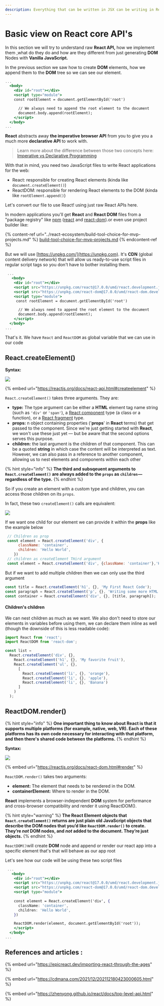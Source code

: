 ```yaml
---
description: Everything that can be written in JSX can be writing in React core API's
---
```


# Basic view on React core API's

In this section we will try to understand raw **React API,** how we implement them ,what do they do and how are they different from just generating **DOM** Nodes with **Vanilla JavaScript.**

In the previous section we saw how to create **DOM** elements, how we append them to the **DOM** tree so we can see our element.

```jsx
...
  <body>
    <div id="root"></div>
    <script type="module">
    const rootElement = document.getElementById('root')

      // We always need to append the root element to the document
      document.body.append(rootElement);
    </script>
  </body>
...
```

**React** abstracts away **the imperative browser API** from you to give you a much more **declarative API** to work with.

> Learn more about the difference between those two concepts here: [Imperative vs Declarative Programming](https://tylermcginnis.com/imperative-vs-declarative-programming/)

With that in mind, you need two JavaScript files to write React applications for the web:

* React: responsible for creating React elements (kinda like `document.createElement()`)
* ReactDOM: responsible for rendering React elements to the DOM (kinda like `rootElement.append()`)

Let's convert our file to use React! using just raw React APIs here.

In modern applications you'll get **React** and **React DOM** files from a "package registry" like [npm](https://npmjs.com) ([react](https://npm.im/react) and [react-dom](https://npm.im/react-dom)).or even use project builder like:

{% content-ref url="../react-ecosystem/build-tool-choice-for-mvp-projects.md" %}
[build-tool-choice-for-mvp-projects.md](../react-ecosystem/build-tool-choice-for-mvp-projects.md)
{% endcontent-ref %}

But we will use [https://unpkg.com/](https://unpkg.com). It's **CDN** (global content delivery network) that will allow us ready-to-use script files in regular script tags so you don't have to bother installing them.&#x20;

```jsx
 ...
   <body>
    <div id="root"></div>
    <script src="https://unpkg.com/react@17.0.0/umd/react.development.js"></script>
    <script src="https://unpkg.com/react-dom@17.0.0/umd/react-dom.development.js"></script>
    <script type="module">
     const rootElement = document.getElementById('root')

      // We always need to append the root element to the document
      document.body.append(rootElement);
    </script>
  </body>
...
```

That's it. We have `React` and `ReactDOM` as global variable that we can use in our code

## React.createElement() <a href="#createelement" id="createelement"></a>

**Syntax:**

![](<../.gitbook/assets/d (1).png>)

{% embed url="https://reactjs.org/docs/react-api.html#createelement" %}

`React.createElement()` takes three arguments. They are:

* **type:**  The type argument can be either a **HTML** element tag name string (such as `'div'` or `'span'`), a [React component](https://reactjs.org/docs/components-and-props.html) type (a class or a function), or a [React fragment](https://reactjs.org/docs/react-api.html#reactfragment) type.
* **props:** n object containing properties ('**props**' in **React** terms) that get passed to the component. Since we're just getting started with **React**, we won't use these just yet — but be aware that the second options serves this purpose.
* **children:** the last argument is the children of that component. This can be a quoted **string** in which case the content will be interpreted as text. However, we can also pass in a reference to another component, allowing us to nest elements and components within each other&#x20;

{% hint style="info" %}
**The third and subsqeuent arguments to `React.createElement()` are always added to the `props` as `children` — regardless of the type.**
{% endhint %}

So if you create an element with a custom type and children, you can access those children on its `props`.

In fact, these two `createElement()` calls are equivalent:

![](../.gitbook/assets/d.png)

If we want one child for our element we can provide it within the **props** like the example below

```jsx
 // Children as prop
 const element = React.createElement('div', {
      className: 'container',
      children: 'Hello World',
    })
 // children as createElement THird argument   
 const element = React.createElement('div', {className: 'container'},'Hello World',)

```

But if we want to add multiple children then we can only use the third argument

```jsx
const title = React.createElement('h1', {}, 'My First React Code');
const paragraph = React.createElement('p', {}, 'Writing some more HTML. Cool stuff!');
const container = React.createElement('div', {}, [title, paragraph]);

```

#### Children's children <a href="#your-childrens-children" id="your-childrens-children"></a>

We can nest children as much as we want. We also don't need to store our elements in variables before using them, we can declare them inline as well (though the downside of this is less readable code):

```jsx
import React from 'react';
import ReactDOM from 'react-dom';

const list =
  React.createElement('div', {},
    React.createElement('h1', {}, 'My favorite fruit'),
    React.createElement('ul', {},
      [
        React.createElement('li', {}, 'orange'),
        React.createElement('li', {}, 'apple'),
        React.createElement('li', {}, 'Banana')
      ]
    )
  );
```

## ReactDOM.render() <a href="#createelement" id="createelement"></a>

{% hint style="info" %}
**One important thing to know about React is that it supports multiple platforms (for example, native, web, VR). Each of these platforms has its own code necessary for interacting with that platform, and then there's shared code between the platforms.**
{% endhint %}

**Syntax:**

![](../.gitbook/assets/dddd.png)

{% embed url="https://reactjs.org/docs/react-dom.html#render" %}

`ReactDOM.render()` takes two arguments:

* **element:** The element that needs to be rendered in the DOM.
* **containerElement:** Where to render in the DOM.

**React** implements a browser-independent **DOM** system for performance and cross-browser compatibility and render it using ReactDOM().

{% hint style="warning" %}
**The React Element objects that `React.createElement()` returns are just plain old JavaScript objects that describe the DOM nodes that you’d like `ReactDOM.render()` to create. They’re **_**not**_** DOM nodes, and **_**not**_** added to the document. They’re just objects.**
{% endhint %}

`ReactDOM()`will create **DOM** node and append or render our react app into a specific element that's that will behave as our app root

Let's see how our code will be using these two script files&#x20;

```jsx
 ...
   <body>
    <div id="root"></div>
    <script src="https://unpkg.com/react@17.0.0/umd/react.development.js"></script>
    <script src="https://unpkg.com/react-dom@17.0.0/umd/react-dom.development.js"></script>
    <script type="module">
    
    const element = React.createElement('div', {
      className: 'container',
      children: 'Hello World',
    })

    ReactDOM.render(element, document.getElementById('root'));
    </script>
  </body>
...
```

## References and articles :

{% embed url="https://epicreact.dev/importing-react-through-the-ages" %}

{% embed url="https://cdmana.com/2021/12/202112180423000605.html" %}

{% embed url="https://zhenyong.github.io/react/docs/top-level-api.html" %}
